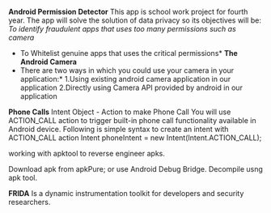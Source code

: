 **Android Permission Detector**
This app is school work project  for fourth year. The app will solve the solution of data privacy 
so its objectives will be:
 *To identify fraudulent apps that uses too many permissions such as camera*
  * To Whitelist genuine apps that uses the critical permissions*
**The Android Camera**
  * There are two ways in which you could use your camera in your application:*
    1.Using existing android camera application in our application
    2.Directly using Camera API provided by android in our application



 **Phone Calls**
Intent Object - Action to make Phone Call
You will use ACTION_CALL action to trigger built-in phone call functionality available in Android device. Following
is simple syntax to create an intent with ACTION_CALL action
Intent phoneIntent = new Intent(Intent.ACTION_CALL);

working with apktool to reverse engineer apks.

Download apk from apkPure; or use Android Debug Bridge.
 Decompile usng apk tool.

**FRIDA** Is a dynamic instrumentation toolkit for developers and security researchers.


